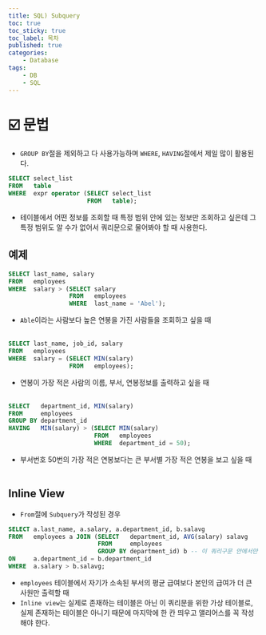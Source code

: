 ```yaml
---
title: SQL) Subquery
toc: true
toc_sticky: true
toc_label: 목차
published: true
categories:
    - Database
tags:
    - DB
    - SQL
---
```

# ☑️ 문법
* `GROUP BY`절을 제외하고 다 사용가능하며 `WHERE`, `HAVING`절에서 제일 많이 활용된다.

```sql
SELECT select_list
FROM   table
WHERE  expr operator (SELECT select_list
                      FROM   table);
```

* 테이블에서 어떤 정보를 조회할 때 특정 범위 안에 있는 정보만 조회하고 싶은데 그 특정 범위도 알 수가 없어서 쿼리문으로 물어봐야 할 때 사용한다.<br>

## 예제

```sql
SELECT last_name, salary
FROM   employees
WHERE  salary > (SELECT salary
                 FROM   employees
                 WHERE  last_name = 'Abel');
```

* `Able`이라는 사람보다 높은 연봉을 가진 사람들을 조회하고 싶을 때<br><br>

```sql
SELECT last_name, job_id, salary
FROM   employees
WHERE  salary = (SELECT MIN(salary)
                 FROM   employees);
```

* 연봉이 가장 적은 사람의 이름, 부서, 연봉정보를 출력하고 싶을 때<br><br>

```sql
SELECT   department_id, MIN(salary)
FROM     employees
GROUP BY department_id
HAVING   MIN(salary) > (SELECT MIN(salary)
                        FROM   employees
                        WHERE  department_id = 50);
```

* 부서번호 50번의 가장 적은 연봉보다는 큰 부서별 가장 적은 연봉을 보고 싶을 때<br><br>

## Inline View
* `From`절에 `Subquery`가 작성된 경우

```sql
SELECT a.last_name, a.salary, a.department_id, b.salavg
FROM   employees a JOIN (SELECT   department_id, AVG(salary) salavg
                         FROM     employees
                         GROUP BY department_id) b -- 이 쿼리구문 안에서만 유효한 inline view
ON     a.department_id = b.department_id
WHERE  a.salary > b.salavg;
```

* `employees` 테이블에서 자기가 소속된 부서의 평균 급여보다 본인의 급여가 더 큰 사원만 출력할 때
* `Inline view`는 실제로 존재하는 테이블은 아닌 이 쿼리문을 위한 가상 테이블로, 실제 존재하는 테이블은 아니기 때문에 마지막에 한 칸 띄우고 앨리어스를 꼭 작성해야 한다.
